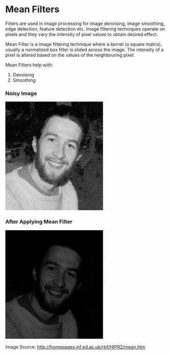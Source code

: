 # Mean Filters

Filters are used in image processing for image denoising, image smoothing, edge detection, feature detection etc. Image filtering techniques operate on pixels and they vary the intensity of pixel values to obtain desired effect. 

Mean Filter is a image filtering technique where a kernel (a square matrix), usually a normalized box filter is slided across
the image. The intensity of a pixel is altered based on the values of the neighbouring pixel.

Mean Filters help with:
1. Denoising
2. Smoothing

### Noisy Image
![alt text](https://github.com/brinsga/ImageProcessing-ComputerVision/blob/master/Mean%20Filter/gaussian.jpg)

### After Applying Mean Filter
![alt text](https://github.com/brinsga/ImageProcessing-ComputerVision/blob/master/Mean%20Filter/result.gif)

Image Source: <http://homepages.inf.ed.ac.uk/rbf/HIPR2/mean.htm>
